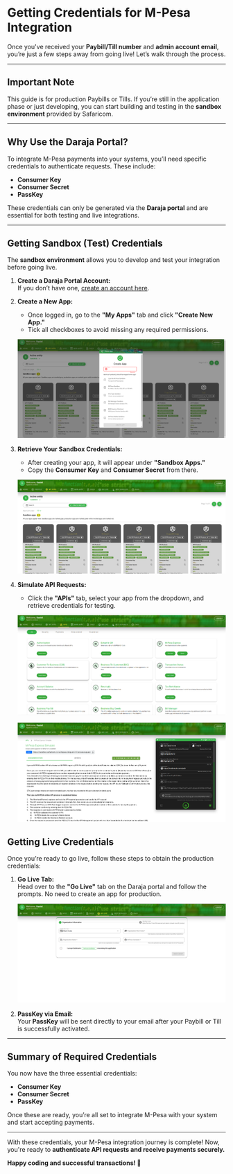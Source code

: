 # **Getting Credentials for M-Pesa Integration**

Once you've received your **Paybill/Till number** and **admin account email**, you’re just a few steps away from going live! Let’s walk through the process.

---

## **Important Note**

This guide is for production Paybills or Tills. If you’re still in the application phase or just developing, you can start building and testing in the **sandbox environment** provided by Safaricom.

---

## **Why Use the Daraja Portal?**

To integrate M-Pesa payments into your systems, you’ll need specific credentials to authenticate requests. These include:

- **Consumer Key**
- **Consumer Secret**
- **PassKey**

These credentials can only be generated via the **Daraja portal** and are essential for both testing and live integrations.

---

## **Getting Sandbox (Test) Credentials**

The **sandbox environment** allows you to develop and test your integration before going live.

1. **Create a Daraja Portal Account:**  
   If you don’t have one, [create an account here](https://developer.safaricom.co.ke).

2. **Create a New App:**

   - Once logged in, go to the **"My Apps"** tab and click **"Create New App."**
   - Tick all checkboxes to avoid missing any required permissions.

   ![New App Creation](screenshots/00.png)

3. **Retrieve Your Sandbox Credentials:**

   - After creating your app, it will appear under **"Sandbox Apps."**
   - Copy the **Consumer Key** and **Consumer Secret** from there.

   ![Sandbox App Credentials](screenshots/01.png)

4. **Simulate API Requests:**

   - Click the **"APIs"** tab, select your app from the dropdown, and retrieve credentials for testing.

   ![API Page](screenshots/02.png)

   ![API Simulation Page](screenshots/03.png)

## **Getting Live Credentials**

Once you’re ready to go live, follow these steps to obtain the production credentials:

1. **Go Live Tab:**  
   Head over to the **"Go Live"** tab on the Daraja portal and follow the prompts. No need to create an app for production.

   ![Go Live Page](screenshots/04.png)

2. **PassKey via Email:**  
   Your **PassKey** will be sent directly to your email after your Paybill or Till is successfully activated.

---

## **Summary of Required Credentials**

You now have the three essential credentials:

- **Consumer Key**
- **Consumer Secret**
- **PassKey**

Once these are ready, you’re all set to integrate M-Pesa with your system and start accepting payments.

---

With these credentials, your M-Pesa integration journey is complete! Now, you're ready to **authenticate API requests and receive payments securely.**

**Happy coding and successful transactions! 🚀**
